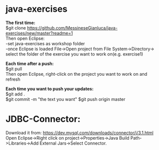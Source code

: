 # java-exercises 
**The first time:** <br />
$git clone https://github.com/MessineseGianluca/java-exercises/new/master?readme=1 <br />
Then open Eclipse: <br />
 -set java-exercises as workshop folder <br />
 -once Eclipse is loaded File->Open project from File System->Directory-> select the folder of the exercise you want to work on(e.g. exercise1) <br />

**Each time after a push:** <br />
$git pull <br />
Then open Eclipse, right-click on the project you want to work on and refresh <br />

**Each time you want to push your updates:** <br />
$git add . <br />
$git commit -m "the text you want"
$git push origin master

# JDBC-Connector:
Download it from: https://dev.mysql.com/downloads/connector/j/3.1.html <br />
Open Eclipse->Right click on project->Properties->Java Build Path->Libraries->Add External Jars->Select Connector.
